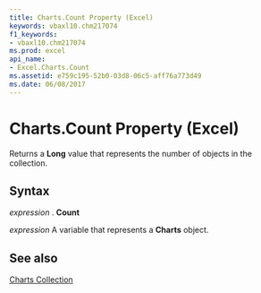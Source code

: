 ```yaml
---
title: Charts.Count Property (Excel)
keywords: vbaxl10.chm217074
f1_keywords:
- vbaxl10.chm217074
ms.prod: excel
api_name:
- Excel.Charts.Count
ms.assetid: e759c195-52b0-03d8-06c5-aff76a773d49
ms.date: 06/08/2017
---
```



# Charts.Count Property (Excel)

Returns a  **Long** value that represents the number of objects in the collection.


## Syntax

 _expression_ . **Count**

 _expression_ A variable that represents a **Charts** object.


## See also


[Charts Collection](Excel.Charts.md)

